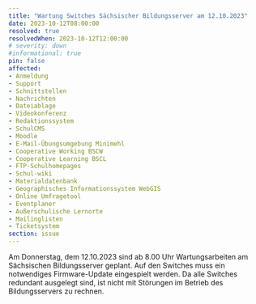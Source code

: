 ```yaml
---
title: "Wartung Switches Sächsischer Bildungsserver am 12.10.2023"
date: 2023-10-12T08:00:00
resolved: true
resolvedWhen: 2023-10-12T12:00:00
# severity: down
#informational: true
pin: false
affected:
- Anmeldung
- Support
- Schnittstellen
- Nachrichten
- Dateiablage
- Videokonferenz
- Redaktionssystem
- SchulCMS
- Moodle
- E-Mail-Übungsumgebung Minimehl
- Cooperative Working BSCW
- Cooperative Learning BSCL
- FTP-Schulhomepages
- Schul-wiki
- Materialdatenbank
- Geographisches Informationssystem WebGIS
- Online Umfragetool
- Eventplaner
- Außerschulische Lernorte
- Mailinglisten
- Ticketsystem
section: issue
---
```


Am Donnerstag, dem 12.10.2023 sind ab 8.00 Uhr Wartungsarbeiten am
Sächsischen Bildungsserver geplant.
Auf den Switches muss ein notwendiges Firmware-Update eingespielt
werden. Da alle Switches redundant ausgelegt sind, ist nicht mit
Störungen im Betrieb des Bildungsservers zu rechnen.
